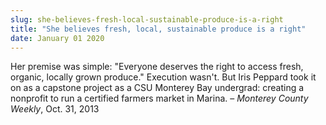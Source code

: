```yaml
---
slug: she-believes-fresh-local-sustainable-produce-is-a-right
title: "She believes fresh, local, sustainable produce is a right"
date: January 01 2020
---
```


 
<p>
  Her premise was simple: "Everyone deserves the right to access fresh, organic,
  locally grown produce." Execution wasn't. But Iris Peppard took it on as a
  capstone project as a CSU Monterey Bay undergrad: creating a nonprofit to run
  a certified farmers market in Marina. – <em>Monterey County Weekly</em>, Oct.
  31, 2013
</p>
 
